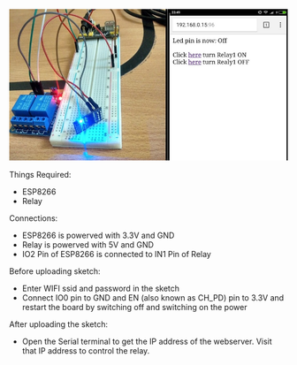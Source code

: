 <img src="https://github.com/AnandVetcha/HackerBox/blob/master/Box17/Pictures/ESP8266_Relay.jpg" alt="Internet connected Relay">

Things Required:
- ESP8266
- Relay

Connections:
- ESP8266 is powerved with 3.3V and GND
- Relay is powerved with 5V and GND
- IO2 Pin of ESP8266 is connected to IN1 Pin of Relay
  
Before uploading sketch:
- Enter WIFI ssid and password in the sketch
- Connect IO0 pin to GND and EN (also known as CH_PD) pin to 3.3V and restart the board by switching off and switching on the power
  
After uploading the sketch:
- Open the Serial terminal to get the IP address of the webserver. Visit that IP address to control the relay. 
